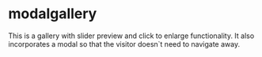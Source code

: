 # modalgallery
This is a gallery with slider preview and click to enlarge functionality.  It also incorporates a modal so that the visitor doesn`t need to navigate away.
